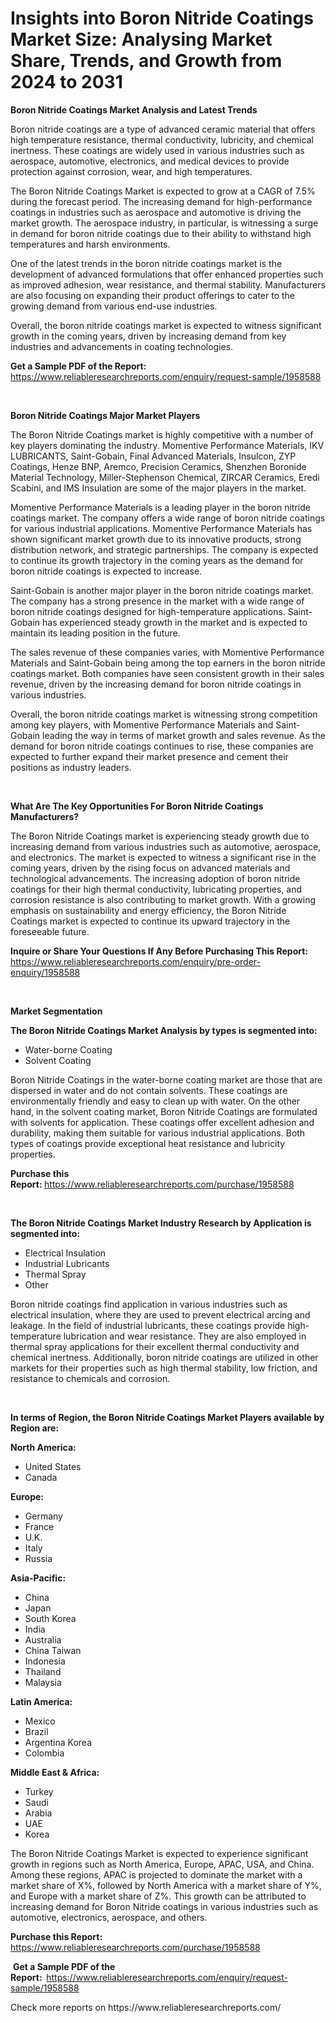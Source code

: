 <p><h1>Insights into Boron Nitride Coatings Market Size: Analysing Market Share, Trends, and Growth from 2024 to 2031</h1></p><p><strong>Boron Nitride Coatings Market Analysis and Latest Trends</strong></p>
<p><p>Boron nitride coatings are a type of advanced ceramic material that offers high temperature resistance, thermal conductivity, lubricity, and chemical inertness. These coatings are widely used in various industries such as aerospace, automotive, electronics, and medical devices to provide protection against corrosion, wear, and high temperatures.</p><p>The Boron Nitride Coatings Market is expected to grow at a CAGR of 7.5% during the forecast period. The increasing demand for high-performance coatings in industries such as aerospace and automotive is driving the market growth. The aerospace industry, in particular, is witnessing a surge in demand for boron nitride coatings due to their ability to withstand high temperatures and harsh environments.</p><p>One of the latest trends in the boron nitride coatings market is the development of advanced formulations that offer enhanced properties such as improved adhesion, wear resistance, and thermal stability. Manufacturers are also focusing on expanding their product offerings to cater to the growing demand from various end-use industries.</p><p>Overall, the boron nitride coatings market is expected to witness significant growth in the coming years, driven by increasing demand from key industries and advancements in coating technologies.</p></p>
<p><strong>Get a Sample PDF of the Report:&nbsp;</strong> <a href="https://www.reliableresearchreports.com/enquiry/request-sample/1958588">https://www.reliableresearchreports.com/enquiry/request-sample/1958588</a></p>
<p>&nbsp;</p>
<p><strong>Boron Nitride Coatings Major Market Players</strong></p>
<p><p>The Boron Nitride Coatings market is highly competitive with a number of key players dominating the industry. Momentive Performance Materials, IKV LUBRICANTS, Saint-Gobain, Final Advanced Materials, Insulcon, ZYP Coatings, Henze BNP, Aremco, Precision Ceramics, Shenzhen Boronide Material Technology, Miller-Stephenson Chemical, ZIRCAR Ceramics, Eredi Scabini, and IMS Insulation are some of the major players in the market.</p><p>Momentive Performance Materials is a leading player in the boron nitride coatings market. The company offers a wide range of boron nitride coatings for various industrial applications. Momentive Performance Materials has shown significant market growth due to its innovative products, strong distribution network, and strategic partnerships. The company is expected to continue its growth trajectory in the coming years as the demand for boron nitride coatings is expected to increase.</p><p>Saint-Gobain is another major player in the boron nitride coatings market. The company has a strong presence in the market with a wide range of boron nitride coatings designed for high-temperature applications. Saint-Gobain has experienced steady growth in the market and is expected to maintain its leading position in the future.</p><p>The sales revenue of these companies varies, with Momentive Performance Materials and Saint-Gobain being among the top earners in the boron nitride coatings market. Both companies have seen consistent growth in their sales revenue, driven by the increasing demand for boron nitride coatings in various industries.</p><p>Overall, the boron nitride coatings market is witnessing strong competition among key players, with Momentive Performance Materials and Saint-Gobain leading the way in terms of market growth and sales revenue. As the demand for boron nitride coatings continues to rise, these companies are expected to further expand their market presence and cement their positions as industry leaders.</p></p>
<p>&nbsp;</p>
<p><strong>What Are The Key Opportunities For Boron Nitride Coatings Manufacturers?</strong></p>
<p><p>The Boron Nitride Coatings market is experiencing steady growth due to increasing demand from various industries such as automotive, aerospace, and electronics. The market is expected to witness a significant rise in the coming years, driven by the rising focus on advanced materials and technological advancements. The increasing adoption of boron nitride coatings for their high thermal conductivity, lubricating properties, and corrosion resistance is also contributing to market growth. With a growing emphasis on sustainability and energy efficiency, the Boron Nitride Coatings market is expected to continue its upward trajectory in the foreseeable future.</p></p>
<p><strong>Inquire or Share Your Questions If Any Before Purchasing This Report:</strong> <a href="https://www.reliableresearchreports.com/enquiry/pre-order-enquiry/1958588">https://www.reliableresearchreports.com/enquiry/pre-order-enquiry/1958588</a></p>
<p>&nbsp;</p>
<p><strong>Market Segmentation</strong></p>
<p><strong>The Boron Nitride Coatings Market Analysis by types is segmented into:</strong></p>
<p><ul><li>Water-borne Coating</li><li>Solvent Coating</li></ul></p>
<p><p>Boron Nitride Coatings in the water-borne coating market are those that are dispersed in water and do not contain solvents. These coatings are environmentally friendly and easy to clean up with water. On the other hand, in the solvent coating market, Boron Nitride Coatings are formulated with solvents for application. These coatings offer excellent adhesion and durability, making them suitable for various industrial applications. Both types of coatings provide exceptional heat resistance and lubricity properties.</p></p>
<p><strong>Purchase this Report:&nbsp;</strong><a href="https://www.reliableresearchreports.com/purchase/1958588">https://www.reliableresearchreports.com/purchase/1958588</a></p>
<p>&nbsp;</p>
<p><strong>The Boron Nitride Coatings Market Industry Research by Application is segmented into:</strong></p>
<p><ul><li>Electrical Insulation</li><li>Industrial Lubricants</li><li>Thermal Spray</li><li>Other</li></ul></p>
<p><p>Boron nitride coatings find application in various industries such as electrical insulation, where they are used to prevent electrical arcing and leakage. In the field of industrial lubricants, these coatings provide high-temperature lubrication and wear resistance. They are also employed in thermal spray applications for their excellent thermal conductivity and chemical inertness. Additionally, boron nitride coatings are utilized in other markets for their properties such as high thermal stability, low friction, and resistance to chemicals and corrosion.</p></p>
<p>&nbsp;</p>
<p><strong>In terms of Region, the Boron Nitride Coatings Market Players available by Region are:</strong></p>
<p>
    <p> <strong> North America: </strong>
        <ul>
            <li>United States</li>
            <li>Canada</li>
        </ul>
        </p> 
    <p> <strong> Europe: </strong>
        <ul>
            <li>Germany</li>
            <li>France</li>
            <li>U.K.</li>
            <li>Italy</li>
            <li>Russia</li>
        </ul>
        </p> 
    <p> <strong> Asia-Pacific: </strong>
        <ul>
            <li>China</li>
            <li>Japan</li>
            <li>South Korea</li>
            <li>India</li>
            <li>Australia</li>
            <li>China Taiwan</li>
            <li>Indonesia</li>
            <li>Thailand</li>
            <li>Malaysia</li>
        </ul>
        </p> 
    <p> <strong> Latin America: </strong>
        <ul>
            <li>Mexico</li>
            <li>Brazil</li>
            <li>Argentina Korea</li>
            <li>Colombia</li>
        </ul>
        </p> 
    <p> <strong> Middle East & Africa: </strong>
        <ul>
            <li>Turkey</li>
            <li>Saudi</li>
            <li>Arabia</li>
            <li>UAE</li>
            <li>Korea</li>
        </ul>
    </p>
    </p>
<p><p>The Boron Nitride Coatings Market is expected to experience significant growth in regions such as North America, Europe, APAC, USA, and China. Among these regions, APAC is projected to dominate the market with a market share of X%, followed by North America with a market share of Y%, and Europe with a market share of Z%. This growth can be attributed to increasing demand for Boron Nitride coatings in various industries such as automotive, electronics, aerospace, and others.</p></p>
<p><strong>Purchase this Report: </strong><a href="https://www.reliableresearchreports.com/purchase/1958588">https://www.reliableresearchreports.com/purchase/1958588</a></p>
<p>&nbsp;<strong>Get a Sample PDF of the Report:&nbsp;&nbsp;</strong><a href="https://www.reliableresearchreports.com/enquiry/request-sample/1958588">https://www.reliableresearchreports.com/enquiry/request-sample/1958588</a></p>
<p><strong></strong></p>
<p>Check more reports on https://www.reliableresearchreports.com/</p>